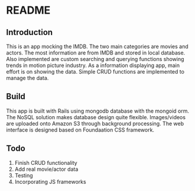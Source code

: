README
======

Introduction
------------

This is an app mocking the IMDB. The two main categories are movies and actors. The most information are from IMDB and stored 
in local database. Also implemented are custom searching and querying functions showing trends in motion picture industry. As 
a information displaying app, main effort is on showing the data. Simple CRUD functions are implemented to manage the data.

Build
-----
This app is built with Rails using mongodb database with the mongoid orm. The NoSQL solution makes database design quite flexible. 
Images/videos are uploaded onto Amazon S3 through background processing. The web interface is designed based on Foundaation 
CSS framework.

Todo
----
1. Finish CRUD functionality
2. Add real movie/actor data
3. Testing
4. Incorporating JS frameworks  